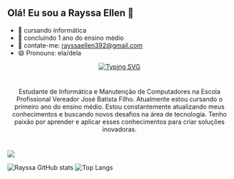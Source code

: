 ## Olá! Eu sou a Rayssa Ellen 👋



- 🔭 cursando informática
- 🌱 concluíndo 1 ano do ensino médio
- 💬 contate-me: rayssaellen392@gmail.com
- 😄 Pronouns: ela/dela

<div align="center">
  <a href="https://git.io/typing-svg">
    <img src="https://readme-typing-svg.demolab.com?font=Fira+Code&weight=500&size=22&pause=1000&color=FF00F6&center=true&vCenter=true&random=false&width=524&lines=%E2%8A%B9+Bemvindo+ao+meu+perfil!+%CB%99%E1%B5%95%CB%99+%E2%8A%B9+" alt="Typing SVG">
  </a>
</div>

<img align="center" alt="" src="./src/header-gif.gif">


#

<p align="center">Estudante de Informática e Manutenção de Computadores na Escola Profissional Vereador José Batista Filho. Atualmente estou cursando o primeiro ano do ensino médio.
Estou constantemente atualizando meus conhecimentos e buscando novos desafios na área de tecnologia. Tenho paixão por aprender e aplicar esses conhecimentos para criar soluções inovadoras.
  
#

![](https://visitcount.itsvg.in/api?id=ash-codes18&icon=1&color=10)


![Rayssa GitHub stats](https://github-readme-stats.vercel.app/api?username=andr3kaua&show_icons=true&theme=dark)
![Top Langs](https://github-readme-stats.vercel.app/api/top-langs/?username=anuraghazra&hide_progress=true&theme=dark)


